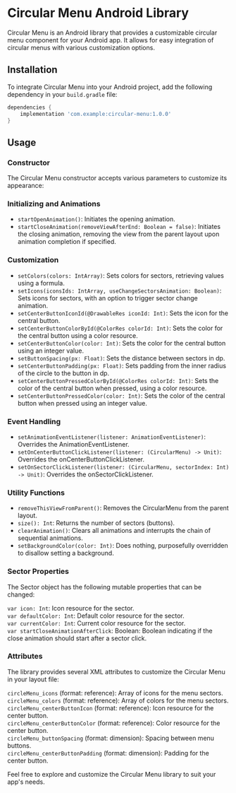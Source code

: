 # Circular Menu Android Library

Circular Menu is an Android library that provides a customizable circular menu component for your Android app. It allows for easy integration of circular menus with various customization options.

## Installation

To integrate Circular Menu into your Android project, add the following dependency in your `build.gradle` file:

```gradle
dependencies {
    implementation 'com.example:circular-menu:1.0.0'
}
```
## Usage
### Constructor  
The Circular Menu constructor accepts various parameters to customize its appearance:

### Initializing and Animations

- `startOpenAnimation()`: Initiates the opening animation.
- `startCloseAnimation(removeViewAfterEnd: Boolean = false)`: Initiates the closing animation, removing the view from the parent layout upon animation completion if specified.

### Customization

- `setColors(colors: IntArray)`: Sets colors for sectors, retrieving values using a formula.
- `setIcons(iconsIds: IntArray, useChangeSectorsAnimation: Boolean)`: Sets icons for sectors, with an option to trigger sector change animation.
- `setCenterButtonIconId(@DrawableRes iconId: Int)`: Sets the icon for the central button.
- `setCenterButtonColorById(@ColorRes colorId: Int)`: Sets the color for the central button using a color resource.
- `setCenterButtonColor(color: Int)`: Sets the color for the central button using an integer value.
- `setButtonSpacing(px: Float)`: Sets the distance between sectors in dp.
- `setCenterButtonPadding(px: Float)`: Sets padding from the inner radius of the circle to the button in dp.
- `setCenterButtonPressedColorById(@ColorRes colorId: Int)`: Sets the color of the central button when pressed, using a color resource.
- `setCenterButtonPressedColor(color: Int)`: Sets the color of the central button when pressed using an integer value.

### Event Handling

- `setAnimationEventListener(listener: AnimationEventListener)`: Overrides the AnimationEventListener.
- `setOnCenterButtonClickListener(listener: (CircularMenu) -> Unit)`: Overrides the onCenterButtonClickListener.
- `setOnSectorClickListener(listener: (CircularMenu, sectorIndex: Int) -> Unit)`: Overrides the onSectorClickListener.

### Utility Functions

- `removeThisViewFromParent()`: Removes the CircularMenu from the parent layout.
- `size(): Int`: Returns the number of sectors (buttons).
- `clearAnimation()`: Clears all animations and interrupts the chain of sequential animations.
- `setBackgroundColor(color: Int)`: Does nothing, purposefully overridden to disallow setting a background.


### Sector Properties
The Sector object has the following mutable properties that can be changed:

```var icon: Int```: Icon resource for the sector.  
```var defaultColor: Int```: Default color resource for the sector.  
```var currentColor: Int```: Current color resource for the sector.  
```var startCloseAnimationAfterClick```: Boolean: Boolean indicating if the close animation should start after a sector click.  

### Attributes
The library provides several XML attributes to customize the Circular Menu in your layout file:

```circleMenu_icons``` (format: reference): Array of icons for the menu sectors.  
```circleMenu_colors``` (format: reference): Array of colors for the menu sectors.  
```circleMenu_centerButtonIcon``` (format: reference): Icon resource for the center button.  
```circleMenu_centerButtonColor``` (format: reference): Color resource for the center button.  
```circleMenu_buttonSpacing``` (format: dimension): Spacing between menu buttons.  
```circleMenu_centerButtonPadding``` (format: dimension): Padding for the center button.    

Feel free to explore and customize the Circular Menu library to suit your app's needs.

